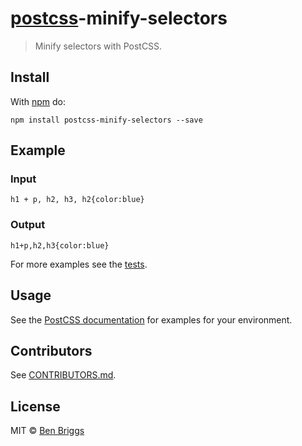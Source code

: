 [postcss](https://github.com/postcss/postcss)-minify-selectors
==============================================================

> Minify selectors with PostCSS.

Install
-------

With [npm](https://www.npmjs.com/package/postcss-minify-selectors) do:

    npm install postcss-minify-selectors --save

Example
-------

### Input

    h1 + p, h2, h3, h2{color:blue}

### Output

    h1+p,h2,h3{color:blue}

For more examples see the [tests](test.js).

Usage
-----

See the [PostCSS documentation](https://github.com/postcss/postcss#usage) for examples for your environment.

Contributors
------------

See [CONTRIBUTORS.md](https://github.com/cssnano/cssnano/blob/master/CONTRIBUTORS.md).

License
-------

MIT © [Ben Briggs](http://beneb.info)
